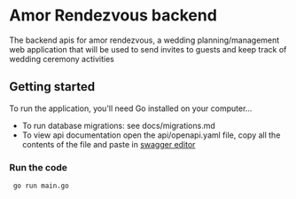 # Amor Rendezvous backend
The backend apis for amor  rendezvous, a wedding planning/management web application that will be used to send invites to guests and keep track of wedding ceremony activities

## Getting started
To run the application, you'll need Go installed on your computer...
- To run database migrations:
   see docs/migrations.md
- To view api documentation
   open the api/openapi.yaml file, copy all the contents of the file and paste in [swagger editor](editor.swagger.io)
### Run the code
  ```
   go run main.go
```
    

